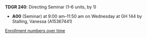 **TDGR 240**: Directing Seminar (1–6 units, by 1)

- **A00** (Seminar) at 9:00 am–11:50 am on Wednesday at GH 144 by Stalling, Vanessa (A15367441)

[Enrollment numbers over time](./TDGR240.tsv)
